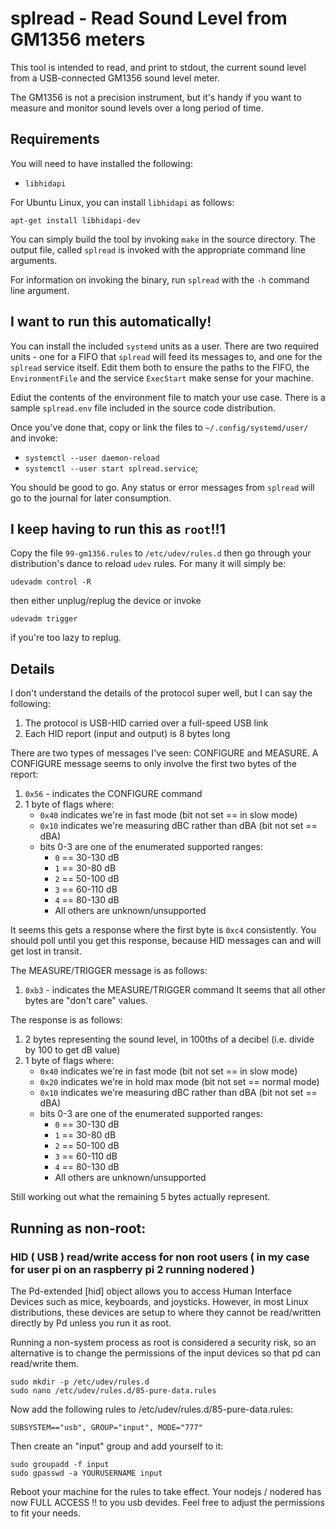 # splread - Read Sound Level from GM1356 meters

This tool is intended to read, and print to stdout, the current sound level
from a USB-connected GM1356 sound level meter.

The GM1356 is not a precision instrument, but it's handy if you want to measure
and monitor sound levels over a long period of time.

## Requirements

You will need to have installed the following:
 * `libhidapi`

For Ubuntu Linux, you can install `libhidapi` as follows:
```
apt-get install libhidapi-dev
```

You can simply build the tool by invoking `make` in the source directory. The
output file, called `splread` is invoked with the appropriate command line
arguments.

For information on invoking the binary, run `splread` with the `-h` command
line argument.

## I want to run this automatically!

You can install the included `systemd` units as a user. There are two required
units - one for a FIFO that `splread` will feed its messages to, and one for
the `splread` service itself. Edit them both to ensure the paths to the FIFO,
the `EnvironmentFile` and the service `ExecStart` make sense for your machine.

Ediut the contents of the environment file to match your use case. There is a
sample `splread.env` file included in the source code distribution.

Once you've done that, copy or link the files to `~/.config/systemd/user/` and
invoke:
 * `systemctl --user daemon-reload`
 * `systemctl --user start splread.service`;

You should be good to go. Any status or error messages from `splread` will go
to the journal for later consumption.

## I keep having to run this as `root`!!1

Copy the file `99-gm1356.rules` to `/etc/udev/rules.d` then go through your
distribution's dance to reload `udev` rules. For many it will simply be:

```
udevadm control -R
```

then either unplug/replug the device or invoke

```
udevadm trigger
```

if you're too lazy to replug.

## Details

I don't understand the details of the protocol super well, but I can say the
following:

 1. The protocol is USB-HID carried over a full-speed USB link
 2. Each HID report (input and output) is 8 bytes long

There are two types of messages I've seen: CONFIGURE and MEASURE. A CONFIGURE
message seems to only involve the first two bytes of the report:
 1. `0x56` - indicates the CONFIGURE command
 2. 1 byte of flags where:
    * `0x40` indicates we're in fast mode (bit not set == in slow mode)
    * `0x10` indicates we're measuring dBC rather than dBA (bit not set == dBA)
    * bits 0-3 are one of the enumerated supported ranges:
      * `0` == 30-130 dB
      * `1` == 30-80 dB
      * `2` == 50-100 dB
      * `3` == 60-110 dB
      * `4` == 80-130 dB
      * All others are unknown/unsupported

It seems this gets a response where the first byte is `0xc4` consistently. You
should poll until you get this response, because HID messages can and will get
lost in transit.

The MEASURE/TRIGGER message is as follows:
 1. `0xb3` - indicates the MEASURE/TRIGGER command
It seems that all other bytes are "don't care" values.

The response is as follows:
 1. 2 bytes representing the sound level, in 100ths of a decibel (i.e. divide
    by 100 to get dB value)
 2. 1 byte of flags where:
    * `0x40` indicates we're in fast mode (bit not set == in slow mode)
    * `0x20` indicates we're in hold max mode (bit not set == normal mode)
    * `0x10` indicates we're measuring dBC rather than dBA (bit not set == dBA)
    * bits 0-3 are one of the enumerated supported ranges:
      * `0` == 30-130 dB
      * `1` == 30-80 dB
      * `2` == 50-100 dB
      * `3` == 60-110 dB
      * `4` == 80-130 dB
      * All others are unknown/unsupported

Still working out what the remaining 5 bytes actually represent.

## Running as non-root:

### HID ( USB ) read/write access for non root users ( in my case for user pi on an raspberry pi 2 running nodered )

The Pd-extended [hid] object allows you to access Human Interface Devices such as mice, keyboards, and joysticks. However, in most Linux distributions, these devices are setup to where they cannot be read/written directly by Pd unless you run it as root.

Running a non-system process as root is considered a security risk, so an alternative is to change the permissions of the input devices so that pd can read/write them.

```
sudo mkdir -p /etc/udev/rules.d
sudo nano /etc/udev/rules.d/85-pure-data.rules
```
Now add the following rules to /etc/udev/rules.d/85-pure-data.rules:

```
SUBSYSTEM=="usb", GROUP="input", MODE="777"
```

Then create an "input" group and add yourself to it:

```
sudo groupadd -f input
sudo gpasswd -a YOURUSERNAME input
```
Reboot your machine for the rules to take effect.
Your nodejs / nodered has now FULL ACCESS !! to you usb devides. Feel free to adjust the permissions to fit your needs.
